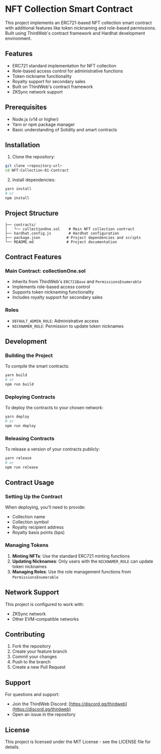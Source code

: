 # NFT Collection Smart Contract

This project implements an ERC721-based NFT collection smart contract with additional features like token nicknaming and role-based permissions. Built using ThirdWeb's contract framework and Hardhat development environment.

## Features

- ERC721 standard implementation for NFT collection
- Role-based access control for administrative functions
- Token nickname functionality
- Royalty support for secondary sales
- Built on ThirdWeb's contract framework
- ZKSync network support

## Prerequisites

- Node.js (v14 or higher)
- Yarn or npm package manager
- Basic understanding of Solidity and smart contracts

## Installation

1. Clone the repository:

```bash
git clone <repository-url>
cd NFT-Collection-01-Contract
```

2. Install dependencies:

```bash
yarn install
# or
npm install
```

## Project Structure

```
├── contracts/
│   └── collectionOne.sol    # Main NFT collection contract
├── hardhat.config.js        # Hardhat configuration
├── package.json            # Project dependencies and scripts
└── README.md               # Project documentation
```

## Contract Features

### Main Contract: collectionOne.sol

- Inherits from ThirdWeb's `ERC721Base` and `PermissionsEnumerable`
- Implements role-based access control
- Supports token nicknaming functionality
- Includes royalty support for secondary sales

### Roles

- `DEFAULT_ADMIN_ROLE`: Administrative access
- `NICKNAMER_ROLE`: Permission to update token nicknames

## Development

### Building the Project

To compile the smart contracts:

```bash
yarn build
# or
npm run build
```

### Deploying Contracts

To deploy the contracts to your chosen network:

```bash
yarn deploy
# or
npm run deploy
```

### Releasing Contracts

To release a version of your contracts publicly:

```bash
yarn release
# or
npm run release
```

## Contract Usage

### Setting Up the Contract

When deploying, you'll need to provide:

- Collection name
- Collection symbol
- Royalty recipient address
- Royalty basis points (bps)

### Managing Tokens

1. **Minting NFTs**: Use the standard ERC721 minting functions
2. **Updating Nicknames**: Only users with the `NICKNAMER_ROLE` can update token nicknames
3. **Managing Roles**: Use the role management functions from `PermissionsEnumerable`

## Network Support

This project is configured to work with:

- ZKSync network
- Other EVM-compatible networks

## Contributing

1. Fork the repository
2. Create your feature branch
3. Commit your changes
4. Push to the branch
5. Create a new Pull Request

## Support

For questions and support:

- Join the ThirdWeb Discord: [https://discord.gg/thirdweb](https://discord.gg/thirdweb)
- Open an issue in the repository

## License

This project is licensed under the MIT License - see the LICENSE file for details.
